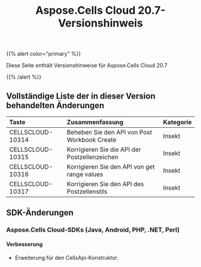 ﻿---
title: Aspose.Cells Cloud 20.7-Versionshinweis
second_title: Aspose.Cells Cloud Documen
type: docs
url: /de/aspose-cells-cloud-20-7-release-notes/
description: Aspose.Cells Cloud unterstützt Excel zum Erstellen, Konvertieren, Zusammenführen, Aufteilen, Schützen, inneren Objektvorgang usw
weight: 30
---
{{% alert color="primary" %}} 

Diese Seite enthält Versionshinweise für Aspose.Cells Cloud 20.7

{{% /alert %}} 
## **Vollständige Liste der in dieser Version behandelten Änderungen**

|**Taste**|**Zusammenfassung**|**Kategorie**|
|:- |:- |:- |
|CELLSCLOUD-10314|Beheben Sie den API von Post Workbook Create|Insekt|
|CELLSCLOUD-10315|Korrigieren Sie die API der Postzellenzeichen|Insekt|
|CELLSCLOUD-10316|Korrigieren Sie den API von get range values|Insekt|
|CELLSCLOUD-10317|Korrigieren Sie den API des Postzellenstils|Insekt|
## **SDK-Änderungen**
### **Aspose.Cells Cloud-SDKs (Java, Android, PHP, .NET, Perl)**
#### **Verbesserung**
- Erweiterung für den CellsApi-Konstruktor.

